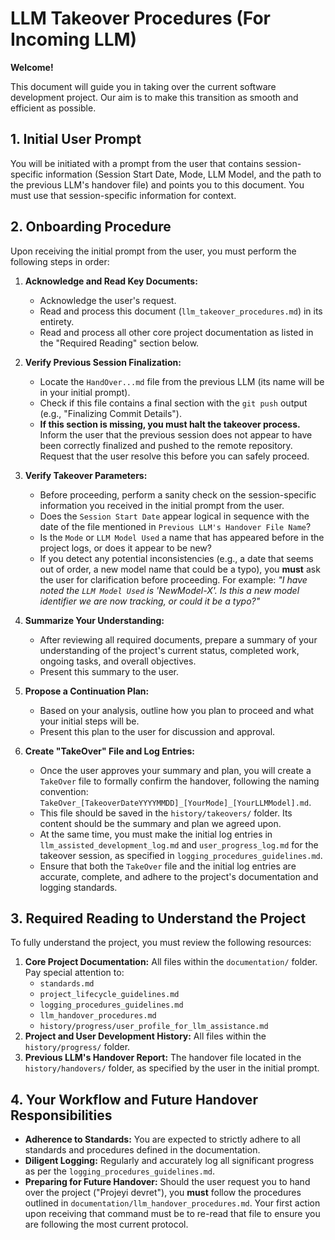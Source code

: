 # LLM Takeover Procedures (For Incoming LLM)

**Welcome!**

This document will guide you in taking over the current software development project. Our aim is to make this transition as smooth and efficient as possible.

## 1. Initial User Prompt

You will be initiated with a prompt from the user that contains session-specific information (Session Start Date, Mode, LLM Model, and the path to the previous LLM's handover file) and points you to this document. You must use that session-specific information for context.

## 2. Onboarding Procedure

Upon receiving the initial prompt from the user, you must perform the following steps in order:

1.  **Acknowledge and Read Key Documents:**
    * Acknowledge the user's request.
    * Read and process this document (`llm_takeover_procedures.md`) in its entirety.
    * Read and process all other core project documentation as listed in the "Required Reading" section below.

2.  **Verify Previous Session Finalization:**
    * Locate the `HandOver...md` file from the previous LLM (its name will be in your initial prompt).
    * Check if this file contains a final section with the `git push` output (e.g., "Finalizing Commit Details").
    * **If this section is missing, you must halt the takeover process.** Inform the user that the previous session does not appear to have been correctly finalized and pushed to the remote repository. Request that the user resolve this before you can safely proceed.

3.  **Verify Takeover Parameters:**
    * Before proceeding, perform a sanity check on the session-specific information you received in the initial prompt from the user.
    * Does the `Session Start Date` appear logical in sequence with the date of the file mentioned in `Previous LLM's Handover File Name`?
    * Is the `Mode` or `LLM Model Used` a name that has appeared before in the project logs, or does it appear to be new?
    * If you detect any potential inconsistencies (e.g., a date that seems out of order, a new model name that could be a typo), you **must** ask the user for clarification before proceeding. For example: *"I have noted the `LLM Model Used` is 'NewModel-X'. Is this a new model identifier we are now tracking, or could it be a typo?"*

4.  **Summarize Your Understanding:**
    * After reviewing all required documents, prepare a summary of your understanding of the project's current status, completed work, ongoing tasks, and overall objectives.
    * Present this summary to the user.

5.  **Propose a Continuation Plan:**
    * Based on your analysis, outline how you plan to proceed and what your initial steps will be.
    * Present this plan to the user for discussion and approval.

6.  **Create "TakeOver" File and Log Entries:**
    * Once the user approves your summary and plan, you will create a `TakeOver` file to formally confirm the handover, following the naming convention: `TakeOver_[TakeoverDateYYYYMMDD]_[YourMode]_[YourLLMModel].md`.
    * This file should be saved in the `history/takeovers/` folder. Its content should be the summary and plan we agreed upon.
    * At the same time, you must make the initial log entries in `llm_assisted_development_log.md` and `user_progress_log.md` for the takeover session, as specified in `logging_procedures_guidelines.md`.
    * Ensure that both the `TakeOver` file and the initial log entries are accurate, complete, and adhere to the project's documentation and logging standards.
## 3. Required Reading to Understand the Project

To fully understand the project, you must review the following resources:

1.  **Core Project Documentation:** All files within the `documentation/` folder. Pay special attention to:
    * `standards.md`
    * `project_lifecycle_guidelines.md`
    * `logging_procedures_guidelines.md`
    * `llm_handover_procedures.md`
    * `history/progress/user_profile_for_llm_assistance.md`
2.  **Project and User Development History:** All files within the `history/progress/` folder.
3.  **Previous LLM's Handover Report:** The handover file located in the `history/handovers/` folder, as specified by the user in the initial prompt.

## 4. Your Workflow and Future Handover Responsibilities

* **Adherence to Standards:** You are expected to strictly adhere to all standards and procedures defined in the documentation.
* **Diligent Logging:** Regularly and accurately log all significant progress as per the `logging_procedures_guidelines.md`.
* **Preparing for Future Handover:** Should the user request you to hand over the project ("Projeyi devret"), you **must** follow the procedures outlined in `documentation/llm_handover_procedures.md`. Your first action upon receiving that command must be to re-read that file to ensure you are following the most current protocol.
